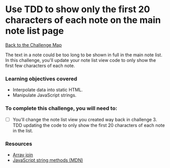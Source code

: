 # Use TDD to show only the first 20 characters of each note on the main note list page

[Back to the Challenge Map](00_challenge_track.md)

The text in a note could be too long to be shown in full in the main note list.  In this challenge, you'll update your note list view code to only show the first few characters of each note.

### Learning objectives covered

- Interpolate data into static HTML.
- Manipulate JavaScript strings.

### To complete this challenge, you will need to:

- [ ] You'll change the note list view you created way back in challenge 3.  TDD updating the code to only show the first 20 characters of each note in the list.

### Resources

- [Array join](https://developer.mozilla.org/en/docs/Web/JavaScript/Reference/Global_Objects/Array/join)
- [JavaScript string methods (MDN)](https://developer.mozilla.org/en-US/docs/Web/JavaScript/Reference/Global_Objects/String#Methods)
